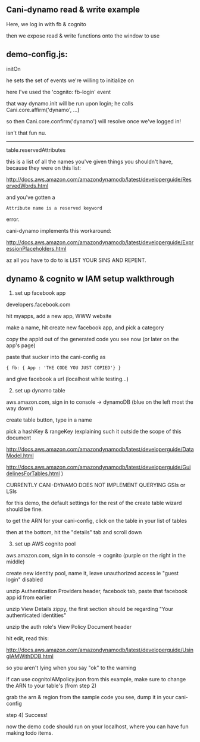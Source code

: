 Cani-dynamo read & write example
---

Here, we log in with fb & cognito

then we expose read & write functions onto the window to use



demo-config.js:
---


initOn

he sets the set of events we're willing to initialize on

here I've used the 'cognito: fb-login' event

that way dynamo.init will be run upon login; he calls Cani.core.affirm('dynamo', ...)

so then Cani.core.confirm('dynamo') will resolve once we've logged in!

isn't that fun nu.


___



table.reservedAttributes

this is a list of all the names you've given things you shouldn't have, because they were on this list:

http://docs.aws.amazon.com/amazondynamodb/latest/developerguide/ReservedWords.html

and you've gotten a

    Attribute name is a reserved keyword

error.

cani-dynamo implements this workaround:

http://docs.aws.amazon.com/amazondynamodb/latest/developerguide/ExpressionPlaceholders.html

az all you have to do to is LIST YOUR SINS AND REPENT.



dynamo & cognito w IAM setup walkthrough
---

1) set up facebook app

developers.facebook.com

hit myapps, add a new app, WWW website

make a name, hit create new facebook app, and pick a category

copy the appId out of the generated code you see now (or later on the app's page)

paste that sucker into the cani-config as

    { fb: { App : 'THE CODE YOU JUST COPIED'} }

and give facebook a url (localhost while testing...)



2) set up dynamo table

aws.amazon.com, sign in to console -> dynamoDB (blue on the left most the way down)

create table button, type in a name

pick a hashKey & rangeKey (explaining such it outside the scope of this document

http://docs.aws.amazon.com/amazondynamodb/latest/developerguide/DataModel.html

http://docs.aws.amazon.com/amazondynamodb/latest/developerguide/GuidelinesForTables.html )

CURRENTLY CANI-DYNAMO DOES NOT IMPLEMENT QUERYING GSIs or LSIs

for this demo, the default settings for the rest of the create table wizard should be fine.

to get the ARN for your cani-config, click on the table in your list of tables

then at the bottom, hit the "details" tab and scroll down



3) set up AWS cognito pool

aws.amazon.com, sign in to console -> cognito (purple on the right in the middle)

create new identity pool, name it, leave unauthorized access ie "guest login" disabled

unzip Authentication Providers header, facebook tab, paste that facebook app id from earlier

unzip View Details zippy, the first section should be regarding "Your authenticated identities"

unzip the auth role's View Policy Document header

hit edit, read this:

http://docs.aws.amazon.com/amazondynamodb/latest/developerguide/UsingIAMWithDDB.html

so you aren't lying when you say "ok" to the warning

if can use cognitoIAMpolicy.json from this example, make sure to change the ARN to your table's (from step 2)

grab the arn & region from the sample code you see, dump it in your cani-config


step 4) Success!

now the demo code should run on your localhost, where you can have fun making todo items.